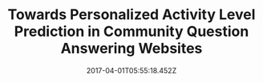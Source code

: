 ---
draft: false
url_pdf: https://dl.acm.org/doi/10.1145/3187011
title: Towards Personalized Activity Level Prediction in Community Question Answering Websites
publication_types:
  - "2"
authors:
  - Zhenguang Liu
  - Yingjie Xia
  - Qi Liu
  - Qinming He
  - Yanxiang Chen
  - Roger Zimmermann
publication: In *ACM Transactions on Multimedia Computing, Communications and Applications*
publication_short: In *TOMM*
featured: false
image:
  filename: featured
  focal_point: Smart
  preview_only: false
date: 2017-04-01T05:55:18.452Z
---